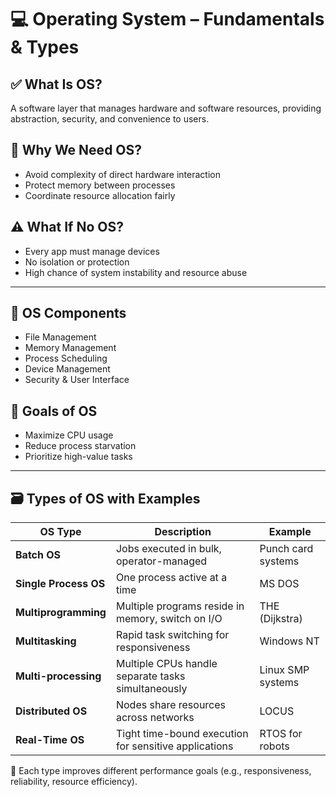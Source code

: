 # 💻 Operating System – Fundamentals & Types

## ✅ What Is OS?
A software layer that manages hardware and software resources, providing abstraction, security, and convenience to users.

## 🔹 Why We Need OS?
- Avoid complexity of direct hardware interaction
- Protect memory between processes
- Coordinate resource allocation fairly

## ⚠️ What If No OS?
- Every app must manage devices
- No isolation or protection
- High chance of system instability and resource abuse

---

## 🧱 OS Components
- File Management
- Memory Management
- Process Scheduling
- Device Management
- Security & User Interface

## 🎯 Goals of OS
- Maximize CPU usage
- Reduce process starvation
- Prioritize high-value tasks

---

## 🗃️ Types of OS with Examples

| OS Type             | Description                                               | Example            |
|---------------------|-----------------------------------------------------------|--------------------|
| **Batch OS**         | Jobs executed in bulk, operator-managed                  | Punch card systems |
| **Single Process OS**| One process active at a time                             | MS DOS             |
| **Multiprogramming** | Multiple programs reside in memory, switch on I/O        | THE (Dijkstra)     |
| **Multitasking**     | Rapid task switching for responsiveness                  | Windows NT         |
| **Multi-processing** | Multiple CPUs handle separate tasks simultaneously       | Linux SMP systems  |
| **Distributed OS**   | Nodes share resources across networks                    | LOCUS              |
| **Real-Time OS**     | Tight time-bound execution for sensitive applications    | RTOS for robots    |

🧩 Each type improves different performance goals (e.g., responsiveness, reliability, resource efficiency).
